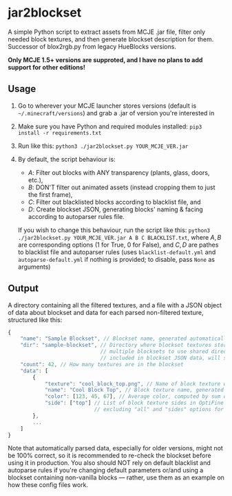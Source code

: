 # jar2blockset

A simple Python script to extract assets from MCJE .jar file, filter only needed block textures, and then generate blockset description for them. Successor of blox2rgb.py from legacy HueBlocks versions.

**Only MCJE 1.5+ versions are supproted, and I have no plans to add support for other editions!**


## Usage

1. Go to wherever your MCJE launcher stores versions (default is `~/.minecraft/versions`) and grab a .jar of version you're interested in

2. Make sure you have Python and required modules installed: `pip3 install -r requirements.txt`

3. Run like this: `python3 ./jar2blockset.py YOUR_MCJE_VER.jar`

4. By default, the script behaviour is:

    - $A:$ Filter out blocks with ANY transparency (plants, glass, doors, etc.),
    - $B:$ DON'T filter out animated assets (instead cropping them to just the first frame),
    - $C:$ Filter out blacklisted blocks according to blacklist file, and
    - $D:$ Create blockset JSON, generating blocks' naming & facing according to autoparser rules file.

    If you wish to change this behaviour, run the script like this: `python3 ./jar2blockset.py YOUR_MCJE_VER.jar A B C BLACKLIST.txt`, where $A,B$ are corresponding options (1 for True, 0 for False), and $C,D$ are pathes to blacklist file and autoparser rules (uses `blacklist-default.yml` and `autoparse-default.yml` if nothing is provided; to disable, pass `None` as arguments)


## Output

A directory containing all the filtered textures, and a file with a JSON object of data about blockset and data for each parsed non-filtered texture, structured like this:
```js
{
    "name": "Sample Blockset", // Blockset name, generated automatically
    "dir": "sample-blockset", // Directory where blockset textures stored, allowing
                              // multiple blocksets to use shared directory (files, not
                              // included in blockset JSON data, will simply be ignored).
    "count": 42, // How many textures are in the blockset
    "data": [
        {
            "texture": "cool_block_top.png", // Name of block texture with .png extension
            "name": "Cool Block Top", // Block texture name, generated automatically
            "color": [123, 45, 67], // Average color, computed by sum of squares
            "side": ["top"] // List of block texture sides in OptiFine CTM faces notation,
                            // excluding "all" and "sides" options for simplicity.
        },
        ...
    ]
}
```

Note that automatically parsed data, especially for older versions, might not be 100% correct, so it is recommended to re-check the blockset before using it in production. You also should NOT rely on default blacklist and autoparse rules if you're changing default parameters or/and using a blockset containing non-vanilla blocks — rather, use them as an example on how these config files work.
